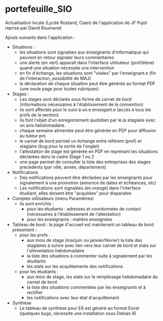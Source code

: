 # portefeuille_SIO
Actualisation locale (Lycée Rostand, Caen) de l'application de JF Pujol reprise par David Roumanet

Ajouts suivants dans l'application : 
  - Situations : 
    * les situations sont signalées aux enseignants d'informatique qui peuvent en retour signaler leurs commentaires
    * une alerte (en vert) apparaît dans l'interface utilisateur (prof/élève) quand une situation nécessite une intervention
    * en fin d'échange, les situations sont "visées" par l'enseignant.e (fin de l'interaction, possibilité de MAJ)
    * la déclaration de chaque situation peut être générée au format PDF (une seule page pour toutes rubriques)
  - Stages : 
    * Les stages sont déclarés sous forme de carnet de bord (informations nécessaires à l'établissement de la convention)
    * ils sont affectés pour le suivi à un.e enseigant.e (accès à tous les profs de la section)
    * ils font l'objet d'un enregistrement quotidien par le.la stagiaire avec un avis hebdomadaire. 
    * chaque semaine alimentée peut être générée en PDF pour diffusion au tuteur pro
    * le carnet de bord permet un échange entre référent (prof) et stagiaire (bug pour la sortie de l'onglet)
    * l'attestation de stage est générée en PDF en reprenant les situations déclarées dans le cadre Stage 1 ou 2
    * une page permet de consulter la liste des entreprises des stages précédents (par ville, année, département)
  - Notifications
    * Des notifications peuvent être déclarées par les enseignants pour signalement à une promotion (annonce de dates et échéances, etc)
    * Les notifications sont signalées (en orange) dans l'interface étudiant, elles doivent être "acquitées" pour disparaitre 
  - Comptes utilisateurs (menu Paramètres)
    * ils sont enrichis : 
      + pour les étudiants : adresses et  coordonnées de contact (nécessaires à l'établissement de l'attestation)
      + pour les enseignants : matière enseignées
  - Tableau de bord  : la page d'accueil est maintenant un tableau de bord présentant : 
    * pour les profs :
      + aux mois de stage (mai/juin ou janvier/février) la liste des stagiaires à suivre avec lien vers leur carnet de bord et stats sur l'alimentation hebdomadaire
      + la liste des situations à commenter suite à signalement par les étudiants
      + les stats sur les acquittements des notifications
    * pour les étudiants : 
      + aux mois de stage, les stats sur le remplissage hebdomadaire du carnet de bord
      + la liste des situations commentées par les enseignants et à rectifier
      + les notifications avec leur état d'acquittement
  - Synthèse
    * Le tableau de synthèse pour E6 est généré au format Excel (quelques bugs, nécessite une installation sous Debian 8)
  
